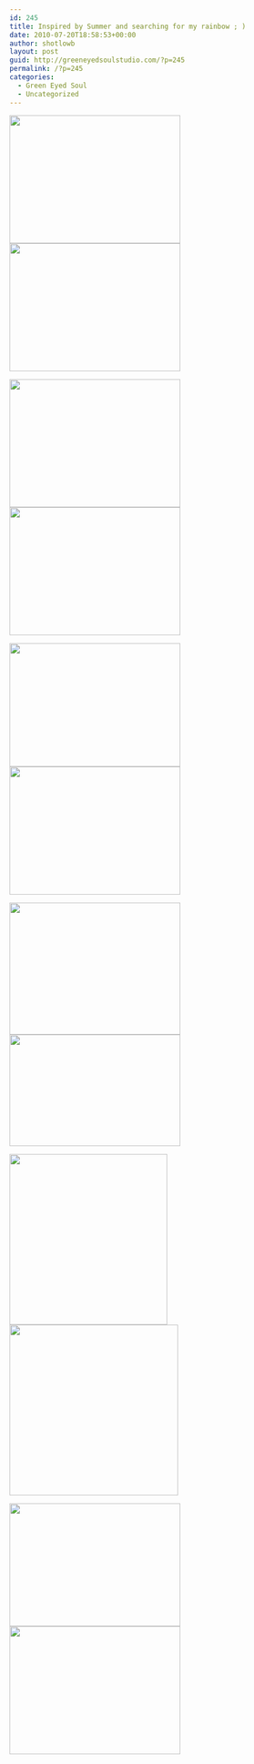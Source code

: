 ```yaml
---
id: 245
title: Inspired by Summer and searching for my rainbow ; )
date: 2010-07-20T18:58:53+00:00
author: shotlowb
layout: post
guid: http://greeneyedsoulstudio.com/?p=245
permalink: /?p=245
categories:
  - Green Eyed Soul
  - Uncategorized
---
```

<a rel="attachment wp-att-248" href="http://greeneyedsoulstudio.com/wp-content/uploads/2010/07/dogsyardjewelry-0651.jpg"><img class="alignnone size-medium wp-image-248" title="dogs,yard,jewelry 065" src="http://greeneyedsoulstudio.com/wp-content/uploads/2010/07/dogsyardjewelry-0651-300x225.jpg" alt="" width="300" height="225" /></a><a rel="attachment wp-att-249" href="http://greeneyedsoulstudio.com/wp-content/uploads/2010/07/dogsyardjewelry-104.jpg"><img class="alignnone size-medium wp-image-249" title="dogs,yard,jewelry 104" src="http://greeneyedsoulstudio.com/wp-content/uploads/2010/07/dogsyardjewelry-104-300x225.jpg" alt="" width="300" height="225" /></a>

<a rel="attachment wp-att-252" href="http://greeneyedsoulstudio.com/wp-content/uploads/2010/07/dogsyardjewelry-013.jpg"><img class="alignnone size-medium wp-image-252" title="dogs,yard,jewelry 013" src="http://greeneyedsoulstudio.com/wp-content/uploads/2010/07/dogsyardjewelry-013-300x225.jpg" alt="" width="300" height="225" /></a><a rel="attachment wp-att-253" href="http://greeneyedsoulstudio.com/wp-content/uploads/2010/07/dogsyardjewelry-016.jpg"><img class="alignnone size-medium wp-image-253" title="dogs,yard,jewelry 016" src="http://greeneyedsoulstudio.com/wp-content/uploads/2010/07/dogsyardjewelry-016-300x225.jpg" alt="" width="300" height="225" /></a>

<a rel="attachment wp-att-254" href="http://greeneyedsoulstudio.com/wp-content/uploads/2010/07/dogsyardjewelry-055.jpg"><img class="alignnone size-medium wp-image-254" title="dogs,yard,jewelry 055" src="http://greeneyedsoulstudio.com/wp-content/uploads/2010/07/dogsyardjewelry-055-300x217.jpg" alt="" width="300" height="217" /></a><a rel="attachment wp-att-255" href="http://greeneyedsoulstudio.com/wp-content/uploads/2010/07/dogsyardjewelry-057.jpg"><img class="alignnone size-medium wp-image-255" title="dogs,yard,jewelry 057" src="http://greeneyedsoulstudio.com/wp-content/uploads/2010/07/dogsyardjewelry-057-300x225.jpg" alt="" width="300" height="225" /></a>

<a rel="attachment wp-att-258" href="http://greeneyedsoulstudio.com/wp-content/uploads/2010/07/dogsyardjewelry-020.jpg"><img class="alignnone size-medium wp-image-258" title="dogs,yard,jewelry 020" src="http://greeneyedsoulstudio.com/wp-content/uploads/2010/07/dogsyardjewelry-020-300x232.jpg" alt="" width="300" height="232" /></a><a rel="attachment wp-att-259" href="http://greeneyedsoulstudio.com/wp-content/uploads/2010/07/dogsyardjewelry-040.jpg"><img class="alignnone size-medium wp-image-259" title="dogs,yard,jewelry 040" src="http://greeneyedsoulstudio.com/wp-content/uploads/2010/07/dogsyardjewelry-040-300x196.jpg" alt="" width="300" height="196" /></a>

<a rel="attachment wp-att-260" href="http://greeneyedsoulstudio.com/wp-content/uploads/2010/07/dogsyardjewelry-021.jpg"><img class="alignnone size-medium wp-image-260" title="dogs,yard,jewelry 021" src="http://greeneyedsoulstudio.com/wp-content/uploads/2010/07/dogsyardjewelry-021-277x300.jpg" alt="" width="277" height="300" /></a><a rel="attachment wp-att-261" href="http://greeneyedsoulstudio.com/wp-content/uploads/2010/07/dogsyardjewelry-029.jpg"><img class="alignnone size-medium wp-image-261" title="dogs,yard,jewelry 029" src="http://greeneyedsoulstudio.com/wp-content/uploads/2010/07/dogsyardjewelry-029-296x300.jpg" alt="" width="296" height="300" /></a>

<a rel="attachment wp-att-262" href="http://greeneyedsoulstudio.com/wp-content/uploads/2010/07/dogsyardjewelry-041.jpg"><img class="alignnone size-medium wp-image-262" title="dogs,yard,jewelry 041" src="http://greeneyedsoulstudio.com/wp-content/uploads/2010/07/dogsyardjewelry-041-300x216.jpg" alt="" width="300" height="216" /></a><a rel="attachment wp-att-263" href="http://greeneyedsoulstudio.com/wp-content/uploads/2010/07/dogsyardjewelry-043.jpg"><img class="alignnone size-medium wp-image-263" title="dogs,yard,jewelry 043" src="http://greeneyedsoulstudio.com/wp-content/uploads/2010/07/dogsyardjewelry-043-300x225.jpg" alt="" width="300" height="225" /></a>